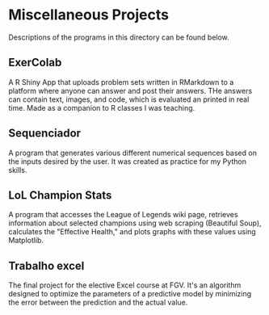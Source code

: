 # Miscellaneous Projects

Descriptions of the programs in this directory can be found below.

## ExerColab

A R Shiny App that uploads problem sets written in RMarkdown to a platform where anyone can answer and post their answers. THe answers can contain text, images, and code, which is evaluated an printed in real time. Made as a companion to R classes I was teaching.

## Sequenciador
A program that generates various different numerical sequences based on the inputs desired by the user. It was created as practice for my Python skills.

## LoL Champion Stats
A program that accesses the League of Legends wiki page, retrieves information about selected champions using web scraping (Beautiful Soup), calculates the "Effective Health," and plots graphs with these values using Matplotlib.

## Trabalho excel
The final project for the elective Excel course at FGV. It's an algorithm designed to optimize the parameters of a predictive model by minimizing the error between the prediction and the actual value.

